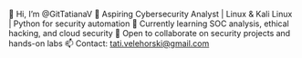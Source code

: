 👋 Hi, I’m @GitTatianaV
🔐 Aspiring Cybersecurity Analyst | Linux & Kali Linux | Python for security automation
🌱 Currently learning SOC analysis, ethical hacking, and cloud security
💼 Open to collaborate on security projects and hands-on labs
📫 Contact: tati.velehorski@gmail.com

<!---
GitTatianaV/GitTatianaV is a ✨ special ✨ repository because its `README.md` (this file) appears on your GitHub profile.
You can click the Preview link to take a look at your changes.
--->
